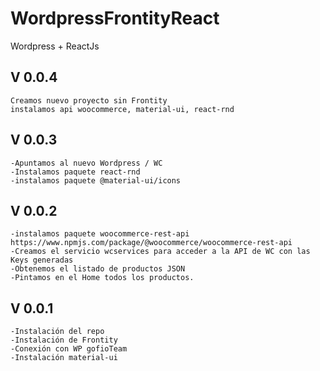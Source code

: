 # WordpressFrontityReact
Wordpress + ReactJs

## V 0.0.4
    Creamos nuevo proyecto sin Frontity
    instalamos api woocommerce, material-ui, react-rnd
    
## V 0.0.3
    -Apuntamos al nuevo Wordpress / WC
    -Instalamos paquete react-rnd
    -instalamos paquete @material-ui/icons
## V 0.0.2
    -instalamos paquete woocommerce-rest-api https://www.npmjs.com/package/@woocommerce/woocommerce-rest-api
    -Creamos el servicio wcservices para acceder a la API de WC con las Keys generadas
    -Obtenemos el listado de productos JSON
    -Pintamos en el Home todos los productos.

## V 0.0.1
    -Instalación del repo
    -Instalación de Frontity
    -Conexión con WP gofioTeam
    -Instalación material-ui
